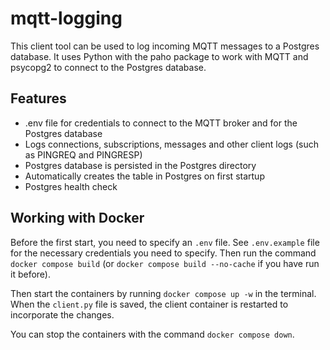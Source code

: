 # mqtt-logging

This client tool can be used to log incoming MQTT messages to a Postgres database. It uses Python with the paho package to work with MQTT and psycopg2 to connect to the Postgres database.

## Features

* .env file for credentials to connect to the MQTT broker and for the Postgres database
* Logs connections, subscriptions, messages and other client logs (such as PINGREQ and PINGRESP)
* Postgres database is persisted in the Postgres directory
* Automatically creates the table in Postgres on first startup
* Postgres health check

## Working with Docker

Before the first start, you need to specify an `.env` file. See `.env.example` file for the necessary credentials you need to specify. Then run the command `docker compose build` (or `docker compose build --no-cache` if you have run it before).

Then start the containers by running `docker compose up -w` in the terminal. When the `client.py` file is saved, the client container is restarted to incorporate the changes.

You can stop the containers with the command `docker compose down`.

